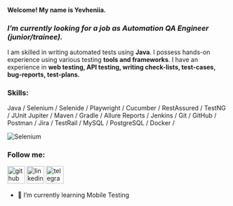 #### Welcome! My name is Yevheniia.
### *I’m currently looking for a job as Automation QA Engineer (junior/trainee).*



I am skilled in writing automated tests using **Java**. I possess hands-on experience using various testing **tools and frameworks**. 
I have an experience in **web testing, API testing, writing check-lists, test-cases, bug-reports, test-plans.**

### Skills: 
Java / Selenium / Selenide / Playwright / Cucumber / RestAssured / TestNG / JUnit Jupiter / Maven / Gradle / Allure Reports / Jenkins / Git / GitHub / Postman / Jira / TestRail / MySQL / PostgreSQL / Docker / 

![Selenium](https://img.shields.io/badge/-selenium-%43B02A?style=for-the-badge&logo=selenium&logoColor=white)

### Follow me:

[<img src='https://cdn.jsdelivr.net/npm/simple-icons@3.0.1/icons/github.svg' alt='github' height='40'>](https://github.com/marynina-ua)
[<img src='https://cdn.jsdelivr.net/npm/simple-icons@3.0.1/icons/linkedin.svg' alt='linkedin' height='40'>](https://www.linkedin.com/in/marynina)
[<img src='https://cdn.jsdelivr.net/npm/simple-icons@3.13.0/icons/telegram.svg' alt='telegram' height='40'>](https://t.me/y_m_ukr)


- 🌱 I’m currently learning Mobile Testing
